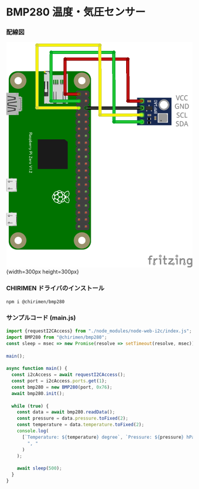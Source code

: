 # BMP280 温度・気圧センサー

### 配線図

![配線図](./schematic.png "schematic"){width=300px height=300px}

### CHIRIMEN ドライバのインストール

```shell
npm i @chirimen/bmp280
```

### サンプルコード (main.js)

```javascript
import {requestI2CAccess} from "./node_modules/node-web-i2c/index.js";
import BMP280 from "@chirimen/bmp280";
const sleep = msec => new Promise(resolve => setTimeout(resolve, msec));

main();

async function main() {
  const i2cAccess = await requestI2CAccess();
  const port = i2cAccess.ports.get(1);
  const bmp280 = new BMP280(port, 0x76);
  await bmp280.init();

  while (true) {
    const data = await bmp280.readData();
    const pressure = data.pressure.toFixed(2);
    const temperature = data.temperature.toFixed(2);
    console.log(
      [`Temperature: ${temperature} degree`, `Pressure: ${pressure} hPa`].join(
        ", "
      )
    );

    await sleep(500);
  }
}
```
